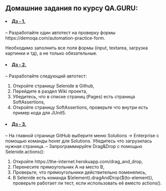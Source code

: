 <h2> Домашние задания по курсу QA.GURU:</h2>

<h4><li><a href="https://github.com/VeberAL/QA.guruCourse/blob/main/src/test/java/tests.PracticeFormTests.java">Дз -
1.</a></li></h4>
– Разработайте один автотест на проверку формы https://demoqa.com/automation-practice-form.

Необходимо заполнить все поля формы (input, textarea, загрузка картинки и тд), а не только обязательные.

<h4><li><a href="https://github.com/VeberAL/QA.guruCourse/blob/main/src/test/java/anotherTests.FindOnPageHomeWork.java">
Дз - 2.</a></li></h4>
– Разработайте следующий автотест:
 <ol>
  <li>Откройте страницу Selenide в Github,</li> 
  <li>Перейдите в раздел Wiki проекта,</li>
  <li>Убедитесь, что в списке страниц (Pages) есть страница SoftAssertions,</li>
  <li>Откройте страницу SoftAssertions, проверьте что внутри есть пример кода для JUnit5.</li></ol>

<h4><li><a href="https://github.com/VeberAL/QA.guruCourse/blob/main/src/test/java/anotherTests.DragAndDropAndEnterpriseTest.java">
Дз - 3.</a></li></h4>
– На главной странице GitHub выберите меню Solutions -> Enterprise с помощью команды hover для Solutions. Убедитесь что
загрузилась нужная страница.
– Запрограммируйте Drag&Drop с помощью Selenide.actions():
 <ol>
  <li>Откройте https://the-internet.herokuapp.com/drag_and_drop,</li> 
  <li>Перенесите прямоугольник А на место В,</li>
  <li>Проверьте, что прямоугольники действительно поменялись,</li>
  <li>В Selenide есть команда $(element).dragAndDrop($(to-element)), проверьте работает ли тест, если использовать её вместо actions().</li></ol>
